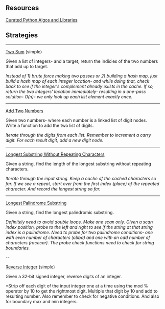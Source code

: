 ## Resources

[Curated Python Algos and Libraries](https://github.com/vinta/awesome-python/blob/master/README.md#algorithms-and-design-patterns)


## Strategies

---
[Two Sum](https://leetcode.com/problems/two-sum/) (simple)

Given a list of integers- and a target, return the indicies of the two numbers
that add up to target.

*Instead of 1) brute force making two passes or 2) building a hash map, 
just build a hash map of each integer location- and while doing that, 
check back to see if the integer's complement already exists in the cache. 
If so, return the two integers' location immediately- resulting in a 
one-pass solution- O(n)- we only look up each list element exactly once.*

---


[Add Two Numbers](https://leetcode.com/problems/add-two-numbers/)

Given two numbers- where each number is a linked list of digit nodes.  
Write a function to add the two list of digits.

*Iterate through the digits from each list.  Remember to increment 
a carry digit.  For each result digit, add a new digit node.*

---

[Longest Substring Without Repeating Characters](https://leetcode.com/problems/longest-substring-without-repeating-characters/)

Given a string, find the length of the longest substring without repeating
characters.

*Iterate through the input string.  Keep a cache of the cached characters so far. 
If we see a repeat, start over from the first index (place) of the repeated character.
And record the longest string so far.*

---

[Longest Palindrome Substring](https://leetcode.com/problems/longest-palindromic-substring/)

Given a string, find the longest palindromic substring.

*Definitely need to avoid double loops.  Make one scan only.  Given a scan index
position, probe to the left and right to see if the string at that string index
is a palindrome.  Need to probe for two palindrome conditions- one with even number of
characters (abba) and one with an odd number of characters (racecar).  The probe 
check functions need to check for string boundaries.*

--

[Reverse Integer](https://leetcode.com/problems/reverse-integer/) (simple)

Given a 32-bit signed integer, reverse digits of an integer. 

*Strip off each digit of the input integer one at a time using the mod % operator by 10
to get the rightmost digit.  Multiple that digit by 10 and add to resulting number.
Also remember to check for negative conditions.  And also for boundary max and min integers.

